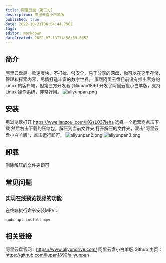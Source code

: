 ```yaml
---
title: 阿里云盘（第三方）
description: 阿里云盘小白羊版
published: true
date: 2022-10-21T06:54:44.758Z
tags: 
editor: markdown
dateCreated: 2022-07-13T14:56:59.865Z
---
```


## 简介
阿里云盘是一款速度快、不打扰、够安全、易于分享的网盘，你可以在这里存储、管理和探索内容，尽情打造丰富的数字世界。
虽然阿里云盘目前没有推出官方的 Linux 的客户端，但第三方开发者 @liupan1890 开发了阿里云盘小白羊版，支持 Linux 操作系统，非常好用。
![aliyunpan.png](/aliyunpan.png)

## 安装
用浏览器打开 https://wwe.lanzoui.com/iKGsL037ieha
选择一个运营商点击下载
然后右击下载的压缩包，解压到当前文件夹
打开解压的文件夹，双击“阿里云盘小白羊版”，点击运行即可。
![aliyunpan2.png](/aliyunpan2.png)
![aliyunpan3.png](/aliyunpan3.png)

## 卸载
删除解压的文件夹即可

## 常见问题
### 实现在线预览视频的功能
在终端执行命令安装MPV：
```
sudo apt install mpv
```

## 相关链接
阿里云盘官网：https://www.aliyundrive.com/
阿里云盘小白羊版 Github 主页：https://github.com/liupan1890/aliyunpan